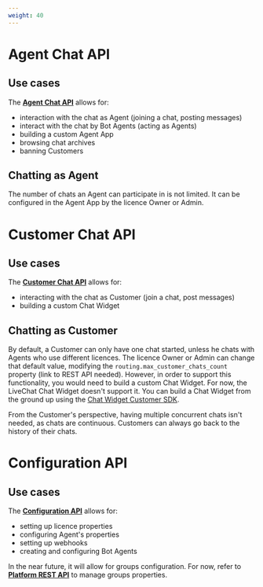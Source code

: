 ```yaml
---
weight: 40
---
```


# Agent Chat API

## Use cases

The [**Agent Chat API**](../agent-chat-api) allows for: 

- interaction with the chat as Agent (joining a chat, posting messages)
- interact with the chat by Bot Agents (acting as Agents) 
- building a custom Agent App
- browsing chat archives
- banning Customers

## Chatting as Agent

The number of chats an Agent can participate in is not limited. It can be configured in the Agent App by the licence Owner or Admin.

# Customer Chat API

## Use cases

The [**Customer Chat API**](../customer-chat-api) allows for:

- interacting with the chat as Customer (join a chat, post messages)
- building a custom Chat Widget

## Chatting as Customer

By default, a Customer can only have one chat started, unless he chats with Agents who use different licences. The licence Owner or Admin can change that default value, modifying the `routing.max_customer_chats_count` property (link to REST API needed). However, in order to support this functionality, you would need to build a custom Chat Widget. For now, the LiveChat Chat Widget doesn't support it. You can build a Chat Widget from the ground up using the [Chat Widget Customer SDK](../customer-sdk/).

From the Customer's perspective, having multiple concurrent chats isn't needed, as chats are continuous. Customers can always go back to the history of their chats. 

# Configuration API

## Use cases

The [**Configuration API**](../configuration-api) allows for:

- setting up licence properties
- configuring Agent's properties
- setting up webhooks
- creating and configuring Bot Agents

In the near future, it will allow for groups configuration. For now, refer to [**Platform REST API**](https://developers.livechatinc.com/docs/rest-api/) to manage groups properties.
